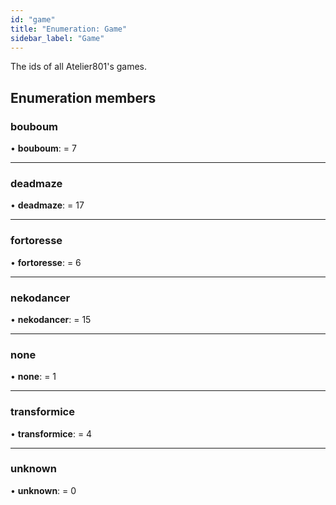 ```yaml
---
id: "game"
title: "Enumeration: Game"
sidebar_label: "Game"
---
```


The ids of all Atelier801's games.

## Enumeration members

### bouboum

•  **bouboum**:  = 7

___

### deadmaze

•  **deadmaze**:  = 17

___

### fortoresse

•  **fortoresse**:  = 6

___

### nekodancer

•  **nekodancer**:  = 15

___

### none

•  **none**:  = 1

___

### transformice

•  **transformice**:  = 4

___

### unknown

•  **unknown**:  = 0
